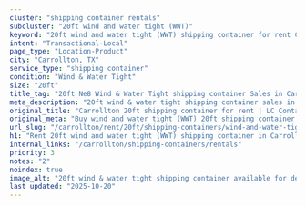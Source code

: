 ```yaml
---
cluster: "shipping container rentals"
subcluster: "20ft wind and water tight (WWT)"
keyword: "20ft wind and water tight (WWT) shipping container for rent Carrollton, TX"
intent: "Transactional-Local"
page_type: "Location-Product"
city: "Carrollton, TX"
service_type: "shipping container"
condition: "Wind & Water Tight"
size: "20ft"
title_tag: "20ft Ne8 Wind & Water Tight shipping container Sales in Carrollton | LC Container"
meta_description: "20ft wind & water tight shipping container sales in Carrollton. Fast delivery, competitive pricing. Serving shipping containers area. Quote ID: RMW. Call (214) 524-4168 for your free quote today."
original_title: "Carrollton 20ft shipping container for rent | LC Container"
original_meta: "Buy wind and water tight (WWT) 20ft shipping container rent with local delivery in Carrollton, TX. LC Container — local Since 2003. Request a fast quote today."
url_slug: "/carrollton/rent/20ft/shipping-containers/wind-and-water-tight-wwt"
h1: "Rent 20ft wind and water tight (WWT) shipping container in Carrollton"
internal_links: "/carrollton/shipping-containers/rentals"
priority: 3
notes: "2"
noindex: true
image_alt: "20ft wind & water tight shipping container available for delivery in Carrollton"
last_updated: "2025-10-20"
---
```


<!-- TODO: Add unique city/inventory copy, images, and internal links here. -->
